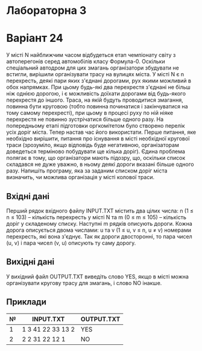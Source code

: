 # Лабораторна 3
# Варіант 24 
У місті N найближчим часом відбудеться етап чемпіонату світу з автоперегонів серед автомобілів класу Формула-0. Оскільки спеціальний автодром для цих змагань організатори збудувати не встигли, вирішили організувати трасу на вулицях міста.
У місті N є n перехресть, деякі пари яких з'єднані дорогами, рух якими можливий в обох напрямках. При цьому будь-які два перехрестя з'єднані не більш ніж однією дорогою, і є можливість доїхати дорогами від будь-якого перехрестя до іншого.
Траса, на якій будуть проводитися змагання, повинна бути круговою (тобто повинна починатися і закінчуватися на тому самому перехресті), при цьому в процесі руху по ній ніяке перехрестя не повинно зустрічатися більше одного разу.
На попередньому етапі підготовки оргкомітетом було створено перелік усіх доріг міста. Тепер настав час його використати. Перше питання, яке необхідно вирішити, питання про існування в місті необхідної кругової траси (зрозуміло, якщо відповідь буде негативною, організаторам доведеться терміново побудувати ще кілька доріг). Єдина проблема полягає в тому, що організатори мають підозру, що, оскільки список складався не дуже уважно, в ньому деякі дороги вказані більше одного разу.
Напишіть програму, яка за заданим списком доріг міста визначить, чи можлива організація у місті колової траси.

## Вхідні дані
Перший рядок вхідного файлу INPUT.TXT містить два цілих числа: n (1 ≤ n ≤ 103) – кількість перехресть у місті N та m (0 ≤ m ≤ 105) – кількість доріг у складеному списку.
Наступні m рядків описують дороги. Кожна дорога описується двома числами: u та v (1 ≤ u, v ≤ n, u ≠ v) номерами перехресть, які вона з'єднує. Так як дороги двосторонні, то пара чисел (u, v) і пара чисел (v, u) описують ту саму дорогу.

## Вихідні дані
У вихідний файл OUTPUT.TXT виведіть слово YES, якщо в місті можна організувати кругову трасу для змагань, і слово NO інакше.

## Приклади
| №  | INPUT.TXT                     | OUTPUT.TXT  |
|----|-------------------------------|-------------|
| 1  | 1	3 41 22 33 13 2	           | YES         |
| 2  | 2	2 31 22 12 1	             | NO          |
